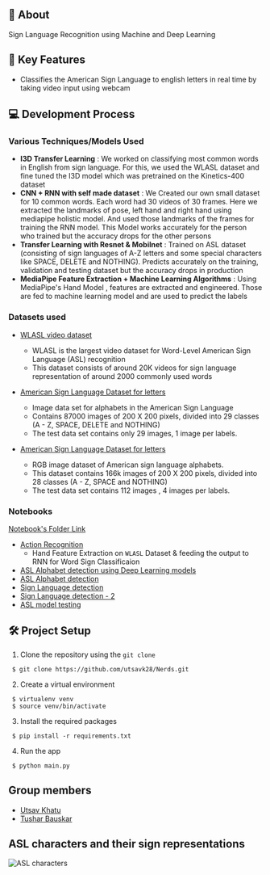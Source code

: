 ## 📌 About
Sign Language Recognition using Machine and Deep Learning 

## 🎯 Key Features
* Classifies the American Sign Language to english letters in real time by taking video input using webcam

## 💻 Development Process
### Various Techniques/Models Used

* **I3D Transfer Learning** : We worked on classifying most common words in English from sign language. For this, we used the WLASL dataset and fine tuned the I3D model which was pretrained on the Kinetics-400 dataset
* **CNN + RNN with self made dataset** : We Created our own small dataset for 10 common words. Each word had 30 videos of 30 frames. Here we extracted the landmarks of pose, left hand and right hand using mediapipe holistic model. And used those landmarks of the frames for training the RNN model. This Model works accurately for the person who trained but the accuracy drops for the other persons 
* **Transfer Learning with Resnet & Mobilnet** : Trained on ASL dataset (consisting of sign languages of A-Z letters and some special characters like SPACE, DELETE and NOTHING). Predicts accurately on the training, validation and testing dataset but the accuracy drops in production
* **MediaPipe Feature Extraction + Machine Learning Algorithms** : Using MediaPipe's Hand Model , features are extracted and engineered. Those are fed to machine learning model and are used to predict the labels

### Datasets used
* [WLASL video dataset](https://dxli94.github.io/WLASL/)
  * WLASL is the largest video dataset for Word-Level American Sign Language (ASL) recognition
  * This dataset consists of around 20K videos for sign language representation of around 2000 commonly used words

* [American Sign Language Dataset for letters](https://www.kaggle.com/grassknoted/asl-alphabet)
  * Image data set for alphabets in the American Sign Language 
  * Contains 87000 images of 200 X 200 pixels, divided into 29 classes (A - Z, SPACE, DELETE and NOTHING)
  * The test data set contains only 29 images, 1 image per labels.

* [American Sign Language Dataset for letters](https://www.kaggle.com/kapillondhe/american-sign-language)
  * RGB image dataset of American sign language alphabets.
  * This dataset contains 166k images of 200 X 200 pixels, divided into 28 classes (A - Z, SPACE and NOTHING)
  * The test data set contains 112 images , 4 images per labels.

### Notebooks
[Notebook's Folder Link](https://drive.google.com/drive/folders/1j_iCenuO-dUMK05K94yNbB9xmKwQR7uH?usp=sharing)

* [Action Recognition](https://drive.google.com/file/d/1yEKdP3v4eF2CtTqX_Mw415k8gr9aLRIn/view?usp=sharing)
    * Hand Feature Extraction on `WLASL` Dataset & feeding the output to RNN for Word Sign Classificaion 
* [ASL Alphabet detection using Deep Learning models](https://drive.google.com/file/d/1bWY6CGYOwnz6S6aCV4UH_3pG0A1lgKPi/view?usp=sharing)
* [ASL Alphabet detection](https://drive.google.com/file/d/1xmgb05Y98F1qQiFQOwIccRJjDW4YY1M0/view?usp=sharing)
* [Sign Language detection](https://drive.google.com/file/d/1DN_S6dHHx2lsg1j7EI9h0GnmfrpR-OU1/view?usp=sharing)
* [Sign Language detection - 2](https://drive.google.com/file/d/1TB7UYQeqnakcA7KsDm6sjJQYeUAUCPOT/view?usp=sharing)
* [ASL model testing](https://drive.google.com/file/d/10Y1nfoVWflWSCzVoW5mQPA97uJE1clOr/view?usp=sharing)

## 🛠 Project Setup

1. Clone the repository using the ```git clone```
```
 $ git clone https://github.com/utsavk28/Nerds.git
```
2. Create a virtual environment
```
 $ virtualenv venv
 $ source venv/bin/activate
```
3. Install the required packages
```
 $ pip install -r requirements.txt
```
4. Run the app
```
 $ python main.py
```

## Group members
- [Utsav Khatu](https://github.com/utsavk28)
- [Tushar Bauskar](https://github.com/tusharsb-12)

## ASL characters and their sign representations
![ASL characters](https://github.com/utsavk28/Nerds/blob/main/images/ASL%20characters.png?raw=true)



